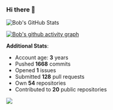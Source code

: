 ### Hi there 👋

![Bob's GitHub Stats](https://github-readme-stats.vercel.app/api?username=Bobthesoftwaredeveloper&show_icons=true&count_private=true&theme=react&hide=stars,prs,issues,contribs)

[![Bob's github activity graph](https://activity-graph.herokuapp.com/graph?username=BobTheSoftwareDeveloper&theme=react-dark)](https://github.com/ashutosh00710/github-readme-activity-graph)

**Additional Stats**:
- Account age: **3** years
- Pushed **1668** commits
- Opened **1** issues
- Submitted **128** pull requests
- Own **54** repositories
- Contributed to **20** public repositories

![](https://komarev.com/ghpvc/?username=BobTheSoftwareDeveloper)
